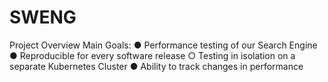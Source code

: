 # SWENG

Project Overview
Main Goals:
● Performance testing of our Search Engine
● Reproducible for every software release
○ Testing in isolation on a separate Kubernetes Cluster
● Ability to track changes in performance
 
